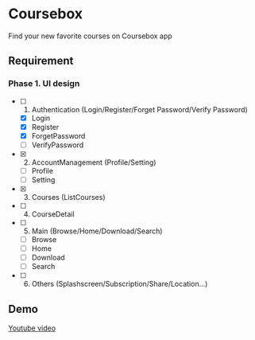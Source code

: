 # Coursebox

Find your new favorite courses on Coursebox app

## Requirement

### Phase 1. UI design

- [ ] 1.  Authentication (Login/Register/Forget Password/Verify Password)
  - [x] Login
  - [x] Register
  - [x] ForgetPassword
  - [ ] VerifyPassword
- [x] 2.  AccountManagement (Profile/Setting)
  - [ ] Profile
  - [ ] Setting
- [x] 3.  Courses (ListCourses)
- [ ] 4.  CourseDetail
- [ ] 5.  Main (Browse/Home/Download/Search)
  - [ ] Browse
  - [ ] Home
  - [ ] Download
  - [ ] Search
- [ ] 6.  Others (Splashscreen/Subscription/Share/Location...)


## Demo
[Youtube video](https://youtu.be/71BfrH8t-xg)